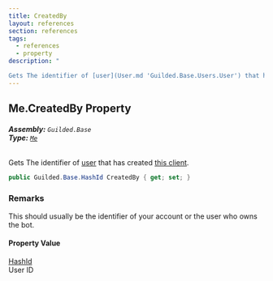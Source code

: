 ```yaml
---
title: CreatedBy
layout: references
section: references
tags:
  - references
  - property
description: "

Gets The identifier of [user](User.md 'Guilded.Base.Users.User') that has created [this client](BaseGuildedClient.md 'Guilded.Base.BaseGuildedClient')."
---
```


## Me.CreatedBy Property
###### **Assembly:** `Guilded.Base`<br/>**Type:** [`Me`](Me.md 'Guilded.Base.Users.Me')

Gets The identifier of [user](User.md 'Guilded.Base.Users.User') that has created [this client](BaseGuildedClient.md 'Guilded.Base.BaseGuildedClient').

```csharp
public Guilded.Base.HashId CreatedBy { get; set; }
```

### Remarks
  
This should usually be the identifier of your account or the user who owns the bot.

#### Property Value
[HashId](HashId.md 'Guilded.Base.HashId')  
User ID